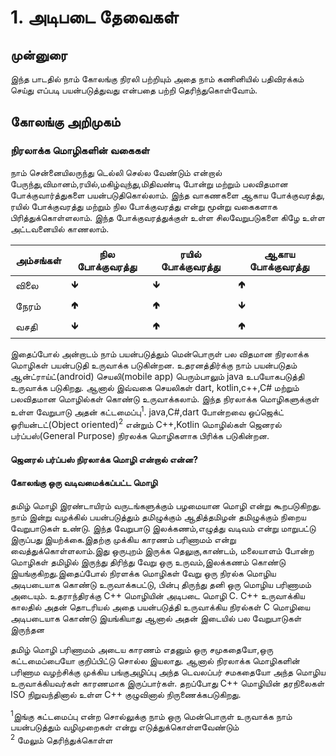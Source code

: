 # 1. அடிபடை தேவைகள்

## முன்னுரை

இந்த பாடதில் நாம் கோலங்கு நிரலி பற்றியும் அதை நாம் கணினியில் பதிவிரக்கம்
செய்து எப்படி பயன்படுத்துவது என்பதை பற்றி தெரிந்துகொள்வோம்.

## கோலங்கு அறிமுகம்
### நிரலாக்க மொழிகளின் வகைகள் 
நாம் சென்னையிலருந்து டெல்லி செல்ல வேண்டும் என்றால் பேருந்து,விமானம்,ரயில்,மகிழ்வுந்து,மிதிவண்டி போன்று 
மற்றும் பலவிதமான போக்குவார்த்துகளை பயன்படுதிகொல்லாம்.  இந்த வாகணகளை ஆகாய போக்குவரத்து,
ரயில் போக்குவரத்து மற்றும் நில போக்குவரத்து என்று மூன்று வகைகளாக பிரித்துக்கொள்ளலாம். 
இந்த போக்குவரத்துக்குள் உள்ள சிலவேறுபடுகளை கிழே உள்ள அட்டவனையில் காணலாம்.

|அம்சங்கள் |நில போக்குவரத்து|ரயில் போக்குவரத்து|ஆகாய போக்குவரத்து|
|-----|--------|-----|----|
|விலை |  🡻   | 🡻    | 🢁|
|நேரம் |  🢁  |  🢁   |🡻|
|வசதி|🡻   |   🢁   |🢁|

இதைப்போல் அன்றாடம் நாம் பயன்படுத்தும் மென்பொருள் பல விதமான நிரலாக்க மொழிகள் பயன்படுதி 
உருவாக்க படுகின்றன. உதரனத்திர்க்கு நாம் பயன்படுதம் ஆன்ட்ராய்ட்(android) செயலி(mobile app)
பெரும்பாலும் java உபயோகபடுத்தி உருவாக்க படுகிறது. ஆனால் இவ்வகை செயலிகள் 
dart, kotlin,c++,C# மற்றும் பலவிதமான மொழில்கள் கொண்டு உருவாக்கலாம். 
இந்த நிரலாக்க மொழிகளுக்குள் உள்ள வேறுபாடு அதன் கட்டமைப்பு<sup>1</sup>. java,C#,dart போன்றவை 
ஒப்ஜெக்ட் ஓரியன்டட்(Object oriented)<sup>2</sup> என்றும் C++,Kotlin மொழில்கள் 
ஜெனரல் பர்ப்பஸ்(General Purpose) நிரலக்க மொழிகளாக பிரிக்க படுகின்றன. 

#### ஜெனரல் பர்ப்பஸ் நிரலாக்க மொழி என்றால் என்ன?

#### கோலங்கு ஒரு வடிவமைக்கப்பட்ட மொழி 

தமிழ் மொழி இரண்டாயிரம் வருடங்களுக்கும் பழமையான மொழி என்று கூறபடுகிறது. நாம் இன்று வழக்கில் 
பயன்படுத்தும் தமிழுக்கும் ஆதித்தமிழன் தமிழுக்கும் நிறைய வேறுபாடுகள் உண்டு. இந்த 
வேறுபாடு இலக்கணம்,எழுத்து வடிவம் என்று மாறுபட்டு இருப்பது இயற்க்கை.இதற்கு முக்கிய காரணம் பரிணாமம் 
என்று வைத்துக்கொள்ளலாம்.இது ஒருபுறம் இருக்க தெலுகு,காண்டம், மலையாளம் போன்ற மொழிகள் தமிழில் 
இருந்து திரிந்து வேறு ஒரு உருவம்,இலக்கணம் கொண்டு இயங்குகிறது.இதைப்போல் நிரளக்க மொழிகள் வேறு ஒரு 
நிரல்க மொழிய அடிபடையாக கொண்டு உருவாக்கபட்டு, பின்பு திருந்து தனி ஒரு மொழிய பரிணாமம் அடையும். 
உதராந்திரக்கு C++ மொழியின் அடிபடை மொழி C. C++ உருவாக்கிய காலதில் அதன் தொடரியல்
அதை பயன்படுத்தி உருவாக்கிய நிரல்கள் C மொழியை அடிபடையாக கொண்டு இயங்கியாது 
ஆனால் அதன் இடையில் பல வேறுபாடுகள் இருந்தன

தமிழ் மொழி பரிணாமம் அடைய காரணம் எதனும் ஒரு சமுகதையோ,ஒரு கட்டமைப்பையோ குறிப்பிட்டு சொல்ல இயலாது. 
ஆனால் நிரலாக்க மொழிகளின் பரிணாம வழற்சிக்கு முக்கிய பங்குஅழிப்பு அந்த டெவலப்பர் 
சமகதையோ அந்த மொழிய உருவாக்கியவர்கள் காரணமாக இருப்பார்கள். தறப்போது C++ மொழியின் தரநிலைகள் 
ISO நிறுவந்தினால்  உள்ள C++ குழுவினால் நிருணைக்கபடுகிறது.



<sup>1</sup>இங்கு கட்டமைப்பு என்ற சொல்லுக்கு நாம் ஒரு மென்பொருள் உருவாக்க நாம் பயன்படுத்தும் 
வழிமுறைகள் என்று எடுத்துக்கொள்ளவேண்டும்  
<sup>2</sup> மேலும் தெரிந்துக்கொள்ள 
